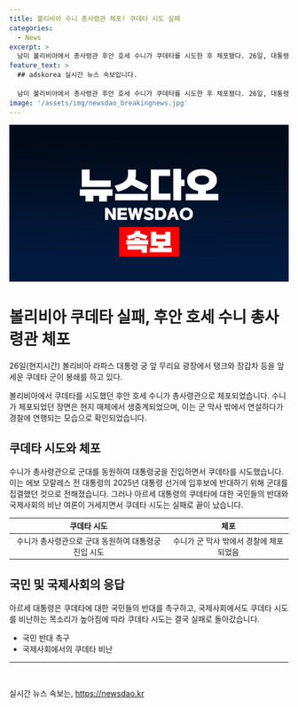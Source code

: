 ```yaml
---
title: 볼리비아 수니 총사령관 체포! 쿠데타 시도 실패
categories:
  - News
excerpt: >
  남미 볼리비아에서 총사령관 후안 호세 수니가 쿠데타를 시도한 후 체포됐다. 26일, 대통령궁을 진입하며 군대를 동원한 수니는 경찰에 연행당했다. 쿠데타 시도는 이전 대통령의 선거 입후보 반대를 위한 것으로 전해졌으나, 국내외 반대 여론과 비난으로 실패에 도달했다. (150자)
feature_text: >
  ## adskorea 실시간 뉴스 속보입니다.

  남미 볼리비아에서 총사령관 후안 호세 수니가 쿠데타를 시도한 후 체포됐다. 26일, 대통령궁을 진입하며 군대를 동원한 수니는 경찰에 연행당했다. 쿠데타 시도는 이전 대통령의 선거 입후보 반대를 위한 것으로 전해졌으나, 국내외 반대 여론과 비난으로 실패에 도달했다. (150자)
image: '/assets/img/newsdao_breakingnews.jpg'
---
```


<p><img src="/assets/img/newsdao_breakingnews.jpg" alt="adskorea 속보" /></p>

<h1>볼리비아 쿠데타 실패, 후안 호세 수니 총사령관 체포</h1>

<p data-ke-size="size16">26일(현지시간) 볼리비아 라파스 대통령 궁 앞 무리요 광장에서 탱크와 장갑차 등을 앞세운 쿠데타 군이 봉쇄를 하고 있다.</p>

<p data-ke-size="size16">볼리비아에서 쿠데타를 시도했던 후안 호세 수니가 총사령관으로 체포되었습니다. 수니가 체포되었던 장면은 현지 매체에서 생중계되었으며, 이는 군 막사 밖에서 연설하다가 경찰에 연행되는 모습으로 확인되었습니다.</p>

<h2 data-ke-size="size26">쿠데타 시도와 체포</h2>

<p data-ke-size="size16">수니가 총사령관으로 군대를 동원하여 대통령궁을 진입하면서 쿠데타를 시도했습니다. 이는 에보 모랄레스 전 대통령의 2025년 대통령 선거에 입후보에 반대하기 위해 군대를 집결했던 것으로 전해졌습니다. 그러나 아르세 대통령의 쿠데타에 대한 국민들의 반대와 국제사회의 비난 여론이 거세지면서 쿠데타 시도는 실패로 끝이 났습니다.</p>

<table>
<thead>
<tr>
<th style="text-align: center;">쿠데타 시도</th>
<th style="text-align: center;">체포</th>
</tr>
</thead>
<tbody>
<tr>
<td style="text-align: center;">수니가 총사령관으로 군대 동원하여 대통령궁 진입 시도</td>
<td style="text-align: center;">수니가 군 막사 밖에서 경찰에 체포되었음</td>
</tr>
</tbody>
</table>

<h2 data-ke-size="size26">국민 및 국제사회의 응답</h2>

<p data-ke-size="size16">아르세 대통령은 쿠데타에 대한 국민들의 반대를 촉구하고, 국제사회에서도 쿠데타 시도를 비난하는 목소리가 높아짐에 따라 쿠데타 시도는 결국 실패로 돌아갔습니다.</p>

<ul>
<li>국민 반대 촉구</li>
<li>국제사회에서의 쿠데타 비난</li>
</ul>

<hr>

<p data-ke-size="size16">&nbsp;</p>
실시간 뉴스 속보는, <a href="https://newsdao.kr" rel="dofollow">https://newsdao.kr</a>


